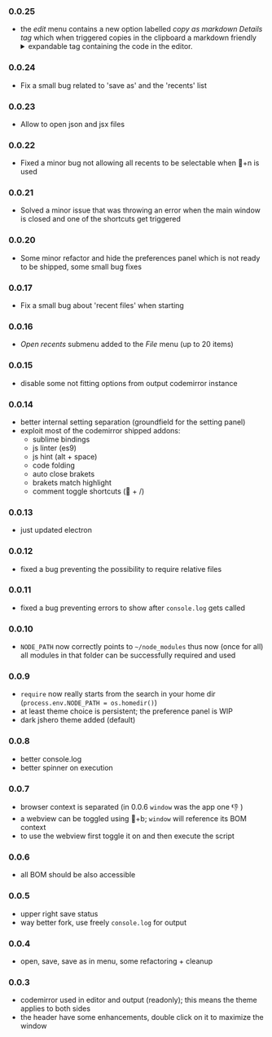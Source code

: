 ### 0.0.25  
- the _edit_ menu contains a new option labelled  _copy as markdown Details tag_ which when triggered copies in the clipboard a markdown friendly <Details>+<Summary> expandable tag containing the code in the editor.
### 0.0.24  
- Fix a small bug related to 'save as' and the 'recents' list  
### 0.0.23  
- Allow to open json and jsx files  
### 0.0.22  
- Fixed a minor bug not allowing all recents to be selectable when +n is used  
### 0.0.21  
- Solved a minor issue that was throwing an error when the main window is closed and one of the shortcuts get triggered  
### 0.0.20
- Some minor refactor and hide the preferences panel which is not ready to be shipped, some small bug fixes
### 0.0.17 
- Fix a small bug about 'recent files' when starting
### 0.0.16 
- _Open recents_ submenu added to the _File_ menu (up to 20 items)
### 0.0.15 
- disable some not fitting options from output codemirror instance

### 0.0.14 
- better internal setting separation (groundfield for the setting panel)
- exploit most of the codemirror shipped addons:
    - sublime bindings
    - js linter (es9)
    - js hint (alt + space)
    - code folding
    - auto close brakets
    - brakets match highlight
    - comment toggle shortcuts ( + /)

### 0.0.13 
- just updated electron

### 0.0.12 
- fixed a bug preventing the possibility to require relative files
### 0.0.11 
- fixed a bug preventing errors to show after `console.log` gets called

### 0.0.10 
- `NODE_PATH` now correctly points to `~/node_modules` thus now (once for all) all modules in that folder can be successfully required and used

### 0.0.9
- `require` now really starts from the search in your home dir (`process.env.NODE_PATH = os.homedir()`)
- at least theme choice is persistent; the preference panel is WIP
- dark jshero theme added (default)

### 0.0.8
- better console.log
- better spinner on execution

### 0.0.7
- browser context is separated (in 0.0.6 `window` was the app one 👎 )
- a webview can be toggled using +b; `window` will reference its BOM context
- to use the webview first toggle it on and then execute the script

### 0.0.6
- all BOM should be also accessible

### 0.0.5
- upper right save status
- way better fork, use freely `console.log` for output

### 0.0.4
- open, save, save as in menu, some refactoring + cleanup
### 0.0.3
- codemirror used in editor and output (readonly); this means the theme applies to both sides
- the header have some enhancements, double click on it to maximize the window